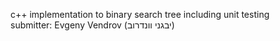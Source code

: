  c++ implementation to binary search tree including unit testing<br/>
submitter: Evgeny Vendrov (יבגני וונדרוב)
